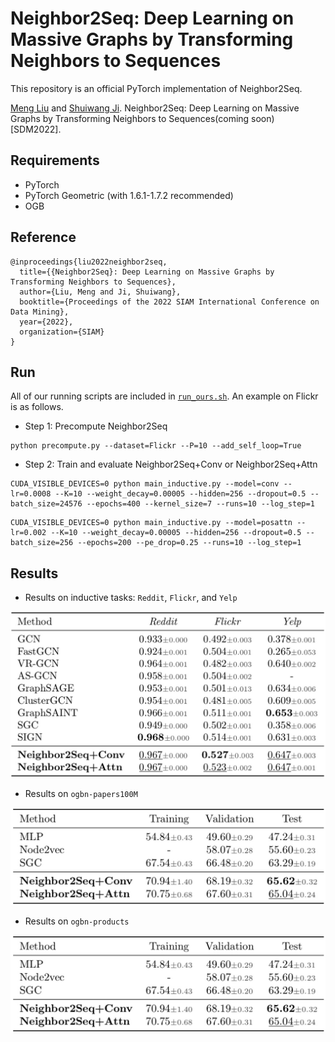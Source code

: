 # Neighbor2Seq: Deep Learning on Massive Graphs by Transforming Neighbors to Sequences
This repository is an official PyTorch implementation of Neighbor2Seq.

[Meng Liu](https://mengliu1998.github.io) and [Shuiwang Ji](http://people.tamu.edu/~sji/). Neighbor2Seq: Deep Learning on Massive Graphs by Transforming Neighbors to Sequences(coming soon) [SDM2022].

## Requirements
* PyTorch
* PyTorch Geometric (with 1.6.1-1.7.2 recommended)
* OGB

## Reference
```
@inproceedings{liu2022neighbor2seq,
  title={{Neighbor2Seq}: Deep Learning on Massive Graphs by Transforming Neighbors to Sequences},
  author={Liu, Meng and Ji, Shuiwang},
  booktitle={Proceedings of the 2022 SIAM International Conference on Data Mining},
  year={2022},
  organization={SIAM}
}
```

## Run
All of our running scripts are included in [`run_ours.sh`](https://github.com/divelab/Neighbor2Seq/blob/main/Neighbor2Seq/run_ours.sh). An example on Flickr is as follows.
* Step 1: Precompute Neighbor2Seq
```linux
python precompute.py --dataset=Flickr --P=10 --add_self_loop=True
```
* Step 2: Train and evaluate Neighbor2Seq+Conv or Neighbor2Seq+Attn 
```linux
CUDA_VISIBLE_DEVICES=0 python main_inductive.py --model=conv --lr=0.0008 --K=10 --weight_decay=0.00005 --hidden=256 --dropout=0.5 --batch_size=24576 --epochs=400 --kernel_size=7 --runs=10 --log_step=1 
```
```linux
CUDA_VISIBLE_DEVICES=0 python main_inductive.py --model=posattn --lr=0.002 --K=10 --weight_decay=0.00005 --hidden=256 --dropout=0.5 --batch_size=256 --epochs=200 --pe_drop=0.25 --runs=10 --log_step=1
```

## Results
* Results on inductive tasks: `Reddit`, `Flickr`, and `Yelp`
<img src="https://github.com/mengliu1998/Contents/blob/master/Neighbor2Seq/result_inductive.png" width="600" />

* Results on `ogbn-papers100M`
<img src="https://github.com/mengliu1998/Contents/blob/master/Neighbor2Seq/result_papers100M.png" width="600" />

* Results on `ogbn-products`
<img src="https://github.com/mengliu1998/Contents/blob/master/Neighbor2Seq/result_papers100M.png" width="600" />







